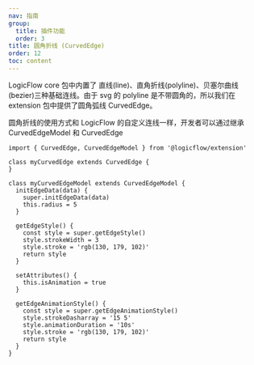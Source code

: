 ```yaml
---
nav: 指南
group:
  title: 插件功能
  order: 3
title: 圆角折线 (CurvedEdge)
order: 12
toc: content
---
```


LogicFlow core 包中内置了 直线(line)、直角折线(polyline)、贝塞尔曲线(bezier)三种基础连线。由于 svg 的 polyline 是不带圆角的，所以我们在 extension 包中提供了圆角弧线 CurvedEdge。

圆角折线的使用方式和 LogicFlow 的自定义连线一样，开发者可以通过继承 CurvedEdgeModel 和 CurvedEdge

```tsx | pure
import { CurvedEdge, CurvedEdgeModel } from '@logicflow/extension'

class myCurvedEdge extends CurvedEdge {
}

class myCurvedEdgeModel extends CurvedEdgeModel {
  initEdgeData(data) {
    super.initEdgeData(data)
    this.radius = 5
  }

  getEdgeStyle() {
    const style = super.getEdgeStyle()
    style.strokeWidth = 3
    style.stroke = 'rgb(130, 179, 102)'
    return style
  }

  setAttributes() {
    this.isAnimation = true
  }

  getEdgeAnimationStyle() {
    const style = super.getEdgeAnimationStyle()
    style.strokeDasharray = '15 5'
    style.animationDuration = '10s'
    style.stroke = 'rgb(130, 179, 102)'
    return style
  }
}
```
